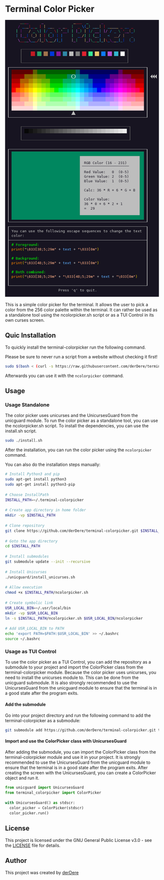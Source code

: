 # Terminal Color Picker

![Screenshot](screenshot.png)

This is a simple color picker for the terminal. It allows the user to pick a color from the 256 color palette within the terminal.
It can rather be used as a standalone tool using the ncolorpicker.sh script or as a TUI Control in its own curses screen.

## Quic Installation

To quickly install the terminal-colorpicker run the following command.

Please be sure to never run a script from a website without checking it first!

```bash
sudo $(bash < (curl -s https://raw.githubusercontent.com/derDere/terminal-colorpicker/refs/heads/main/install.sh))
```

Afterwards you can use it with the `ncolorpicker` command.

## Usage

### Usage Standalone

The color picker uses unicurses and the UnicursesGuard from the unicguard module. To run the color picker as a standalone tool, you can use the ncolorpicker.sh script.
To install the dependencies, you can use the install.sh script.

```bash
sudo ./install.sh
```

After the installation, you can run the color picker using the `ncolorpicker` command.

You can also do the installation steps manually:

```bash
# Install Python3 and pip
sudo apt-get install python3
sudo apt-get install python3-pip

# Choose InstallPath
INSTALL_PATH=~/.terminal-colorpicker

# Create app directory in home folder
mkdir -vp $INSTALL_PATH

# Clone repository
git clone https://github.com/derDere/terminal-colorpicker.git $INSTALL_PATH

# Goto the app directory
cd $INSTALL_PATH

# Install submodules
git submodule update --init --recursive

# Install Unicurses
./unicguard/install_unicurses.sh

# Allow execution
chmod +x $INSTALL_PATH/ncolorpicker.sh

# Create symbolic link
USR_LOCAL_BIN=~/.usr/local/bin
mkdir -vp $USR_LOCAL_BIN
ln -s $INSTALL_PATH/ncolorpicker.sh $USR_LOCAL_BIN/ncolorpicker

# Add USR_LOCAL_BIN to PATH
echo 'export PATH=$PATH:$USR_LOCAL_BIN' >> ~/.bashrc
source ~/.bashrc
```

### Usage as TUI Control

To use the color picker as a TUI Control, you can add the repository as a submodule to your project and import the ColorPicker class from the terminal-colorpicker module.
Because the color picker uses unicurses, you need to install the unicurses module to. This can be done from the unicguard submodule.
It is also strongly recommended to use the UnicursesGuard from the unicguard module to ensure that the terminal is in a good state after the program exits.

#### Add the submodule

Go into your project directory and run the following command to add the terminal-colorpicker as a submodule:

```bash
git submodule add https://github.com/derDere/terminal-colorpicker.git terminal_colorpicker
```

#### Import and use the ColorPicker class with UnicursesGuard

After adding the submodule, you can import the ColorPicker class from the terminal-colorpicker module and use it in your project.
It is strongly recommended to use the UnicursesGuard from the unicguard module to ensure that the terminal is in a good state after the program exits.
After creating the screen with the UnicursesGuard, you can create a ColorPicker object and run it.

```python
from unicguard import UnicursesGuard
from terminal_colorpicker import ColorPicker

with UnicursesGuard() as stdscr:
  color_picker = ColorPicker(stdscr)
  color_picker.run()
```

## License

This project is licensed under the GNU General Public License v3.0 - see the [LICENSE](LICENSE) file for details.

## Author

This project was created by [derDere](https://github.com/derDere)
